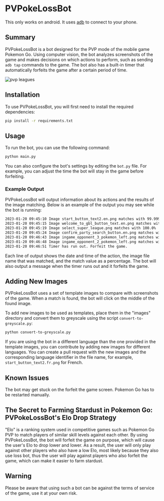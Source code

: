 # PVPokeLossBot

This only works on android. It uses [adb](https://developer.android.com/tools/adb) to connect to your phone.

## Summary

PVPokeLossBot is a bot designed for the PVP mode of the mobile game Pokemon Go.
Using computer vision, the bot analyzes screenshots of the game and makes decisions on which actions to perform, such as sending `adb tap` commands to the game.
The bot also has a built-in timer that automatically forfeits the game after a certain period of time.

![pvp leagues](https://external-content.duckduckgo.com/iu/?u=https%3A%2F%2Fstatic0.gamerantimages.com%2Fwordpress%2Fwp-content%2Fuploads%2F2020%2F07%2Fpokemon-go-battle-league-season-3-e1595952020123.jpg&f=1&nofb=1&ipt=a981ff5cbef41827663812e2a15e2ece03ec8a5505f8915cdf5f5d356843d09a&ipo=images)

## Installation

To use PVPokeLossBot, you will first need to install the required dependencies:

``` bash
pip install -r requirements.txt
```

## Usage

To run the bot, you can use the following command:

``` bash
python main.py
```

You can also configure the bot's settings by editing the `bot.py` file.
For example, you can adjust the time the bot will stay in the game before forfeiting.

### Example Output

PVPokeLossBot will output information about its actions and the results of the image matching.
Below is an example of the output you may see while the bot is running:

``` bash
2023-01-20 09:45:10 Image start_button_text2.en.png matches with 99.99927282333374%
2023-01-20 09:45:15 Image welcome_to_gbl_button_text.en.png matches with 100.0%
2023-01-20 09:45:19 Image select_super_league.png matches with 100.0%
2023-01-20 09:45:24 Image confirm_party_search_button.en.png matches with 99.99873638153076%
2023-01-20 09:46:43 Image ingame_opponent_3_pokemon_left.png matches with 99.86531138420105%
2023-01-20 09:46:48 Image ingame_opponent_2_pokemon_left.png matches with 99.82503652572632%
2023-01-20 09:46:51 Timer has run out. Forfeit the game.
```

Each line of output shows the date and time of the action, the image file name that was matched, and the match value as a percentage.
The bot will also output a message when the timer runs out and it forfeits the game.

## Adding New Images

PVPokeLossBot uses a set of template images to compare with screenshots of the game.
When a match is found, the bot will click on the middle of the found image.

To add new images to be used as templates, place them in the "images" directory and convert them to greyscale using the script `convert-to-greyscale.py`:

``` bash
python convert-to-greyscale.py
```

If you are using the bot in a different language than the one provided in the template images, you can contribute by adding new images for different languages.
You can create a pull request with the new images and the corresponding language identifier in the file name, for example, `start_button_text2.fr.png` for French.

## Known Issues

The bot may get stuck on the forfeit the game screen.
Pokemon Go has to be restarted manually.

## The Secret to Farming Stardust in Pokemon Go: PVPokeLossBot's Elo Drop Strategy

"Elo" is a ranking system used in competitive games such as Pokemon Go PVP to match players of similar skill levels against each other.
By using PVPokeLossBot, the bot will forfeit the game on purpose, which will cause the user's Elo to drop lower and lower.
As a result, the user will only play against other players who also have a low Elo, most likely because they also use loss bot, thus the user will play against players who also forfeit the game, which can make it easier to farm stardust.

## Warning

Please be aware that using such a bot can be against the terms of service of the game, use it at your own risk.
